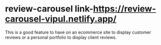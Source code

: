 # review-carousel link-https://review-carousel-vipul.netlify.app/
This is a good feature to have on an ecommerce site to display customer reviews or a personal portfolio to display client reviews.
